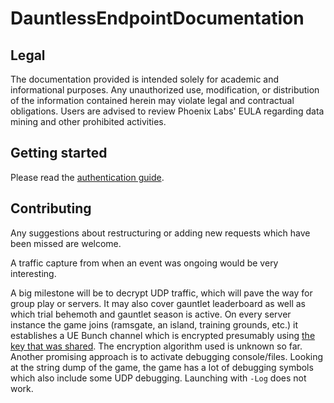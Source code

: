 # DauntlessEndpointDocumentation

## Legal
The documentation provided is intended solely for academic and informational purposes. Any unauthorized use, modification, or distribution of the information contained herein may violate legal and contractual obligations. Users are advised to review Phoenix Labs' EULA regarding data mining and other prohibited activities.

## Getting started
Please read the [authentication guide](./Login/README.md).

## Contributing
Any suggestions about restructuring or adding new requests which have been missed are welcome.

A traffic capture from when an event was ongoing would be very interesting.

A big milestone will be to decrypt UDP traffic, which will pave the way for group play or servers. It may also cover gauntlet leaderboard as well as which trial behemoth and gauntlet season is active.
On every server instance the game joins (ramsgate, an island, training grounds, etc.) it establishes a UE Bunch channel which is encrypted presumably using [the key that was shared](./Matchmaking/Key/Generate.md). The encryption algorithm used is unknown so far.
Another promising approach is to activate debugging console/files. Looking at the string dump of the game, the game has a lot of debugging symbols which also include some UDP debugging. Launching with `-Log` does not work.
